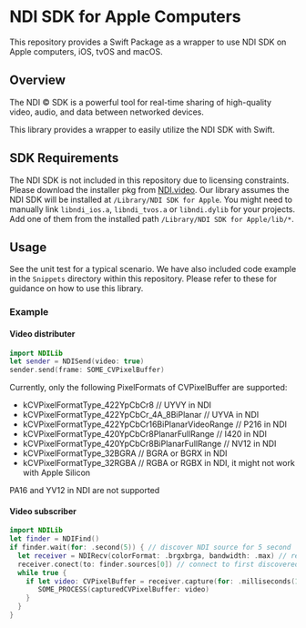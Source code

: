 # NDI SDK for Apple Computers

This repository provides a Swift Package as a wrapper to use NDI SDK on Apple computers, iOS, tvOS and macOS.

## Overview

The NDI &copy; SDK is a powerful tool for real-time sharing of high-quality video, audio, and data between networked devices.

This library provides a wrapper to easily utilize the NDI SDK with Swift.

## SDK Requirements

The NDI SDK is not included in this repository due to licensing constraints. Please download the installer pkg from [NDI.video](https://ndi.video/for-developers/ndi-sdk/download/). Our library assumes the NDI SDK will be installed at `/Library/NDI SDK for Apple`.
You might need to manually link `libndi_ios.a`, `libndi_tvos.a` or `libndi.dylib` for your projects. Add one of them from the installed path `/Library/NDI SDK for Apple/lib/*`.

## Usage

See the unit test for a typical scenario. We have also included code example in the `Snippets` directory within this repository. Please refer to these for guidance on how to use this library.

### Example

#### Video distributer

```swift
import NDILib
let sender = NDISend(video: true)
sender.send(frame: SOME_CVPixelBuffer) 
```
Currently, only the following PixelFormats of CVPixelBuffer are supported:
 - kCVPixelFormatType_422YpCbCr8 // UYVY in NDI
 - kCVPixelFormatType_422YpCbCr_4A_8BiPlanar // UYVA in NDI
 - kCVPixelFormatType_422YpCbCr16BiPlanarVideoRange // P216 in NDI
 - kCVPixelFormatType_420YpCbCr8PlanarFullRange // I420 in NDI
 - kCVPixelFormatType_420YpCbCr8BiPlanarFullRange // NV12 in NDI
 - kCVPixelFormatType_32BGRA // BGRA or BGRX in NDI
 - kCVPixelFormatType_32RGBA // RGBA or RGBX in NDI, it might not work with Apple Silicon

PA16 and YV12 in NDI are not supported

#### Video subscriber
```swift
import NDILib
let finder = NDIFind()
if finder.wait(for: .second(5)) { // discover NDI source for 5 second
  let receiver = NDIRecv(colorFormat: .brgxbrga, bandwidth: .max) // receive color format is BGRA
  receiver.conect(to: finder.sources[0]) // connect to first discovered source
  while true {
    if let video: CVPixelBuffer = receiver.capture(for: .milliseconds(100)) {
       SOME_PROCESS(capturedCVPixelBuffer: video)
    }
  }
}
```
